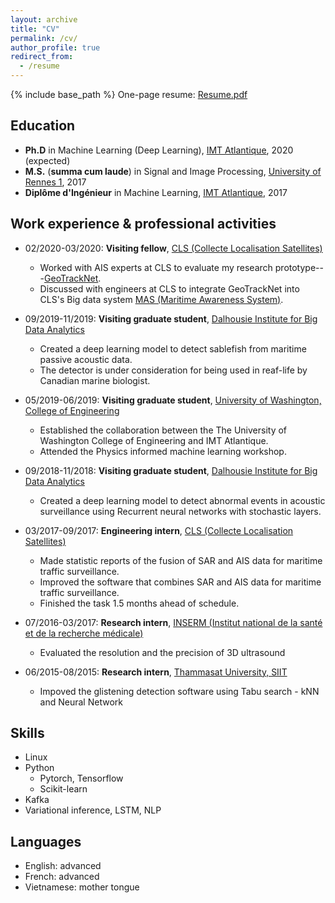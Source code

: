 ```yaml
---
layout: archive
title: "CV"
permalink: /cv/
author_profile: true
redirect_from:
  - /resume
---
```


{% include base_path %}
One-page resume: <a href="https://dnguyengithub.github.io/files/CV_English.pdf">Resume.pdf</a>

## Education
* <strong>Ph.D</strong> in Machine Learning (Deep Learning), <a href="https://www.imt-atlantique.fr">IMT Atlantique</a>, 2020 (expected)
* <strong>M.S.</strong> (<strong>summa cum laude</strong>) in Signal and Image Processing, <a href="https://www.univ-rennes1.fr/">University of Rennes 1</a>, 2017
* <strong>Diplôme d'Ingénieur</strong> in Machine Learning, <a href="https://www.imt-atlantique.fr">IMT Atlantique</a>, 2017


## Work experience & professional activities
* 02/2020-03/2020: <strong>Visiting fellow</strong>, <a href="https://www.cls.fr/en/cls-group">CLS (Collecte Localisation Satellites)</a>
  * Worked with AIS experts at CLS to evaluate my research prototype---<a href="https://arxiv.org/pdf/1912.00682.pdf">GeoTrackNet</a>.
  * Discussed with engineers at CLS to integrate GeoTrackNet into CLS's Big data system <a href="https://maritime-intelligence.groupcls.com/integrated-solutions/maritime-awareness-system">MAS (Maritime Awareness System)</a>.

* 09/2019-11/2019: <strong>Visiting graduate student</strong>, <a href="https://bigdata.cs.dal.ca">Dalhousie Institute for Big Data Analytics</a>
  * Created a deep learning model to detect sablefish from maritime passive acoustic data.
  * The detector is under consideration for being used in reaf-life by Canadian marine biologist. 

* 05/2019-06/2019: <strong>Visiting graduate student</strong>, <a href="https://www.engr.washington.edu">University of Washington, College of Engineering</a>
  * Established the collaboration between the The University of Washington College of Engineering and IMT Atlantique.
  * Attended the Physics informed machine learning workshop.
  
* 09/2018-11/2018: <strong>Visiting graduate student</strong>, <a href="https://bigdata.cs.dal.ca">Dalhousie Institute for Big Data Analytics</a>
  * Created a deep learning model to detect abnormal events in acoustic surveillance using Recurrent neural networks with stochastic layers.
  
* 03/2017-09/2017: <strong>Engineering intern</strong>, <a href="https://www.cls.fr/en/cls-group">CLS (Collecte Localisation Satellites)</a>
  * Made statistic reports of the fusion of SAR and AIS data for maritime traffic surveillance.
  * Improved the software that combines SAR and AIS data for maritime traffic surveillance.
  * Finished the task 1.5 months ahead of schedule.

* 07/2016-03/2017: <strong>Research intern</strong>, <a href="https://www.inserm.fr">INSERM (Institut national de la santé et de la recherche médicale)</a>
  * Evaluated the resolution and the precision of 3D ultrasound
  
* 06/2015-08/2015: <strong>Research intern</strong>, <a href="https://www.siit.tu.ac.th">Thammasat University, SIIT</a>
  * Impoved the glistening detection software using Tabu search - kNN and Neural Network
  
## Skills
* Linux
* Python 
  * Pytorch, Tensorflow
  * Scikit-learn
* Kafka
* Variational inference, LSTM, NLP

## Languages
* English: advanced
* French: advanced
* Vietnamese: mother tongue

<!---
Publications
======
  <ul>{% for post in site.publications %}
    {% include archive-single-cv.html %}
  {% endfor %}</ul>


Talks
======
  <ul>{% for post in site.talks %}
    {% include archive-single-talk-cv.html %}
  {% endfor %}</ul>

Teaching
======
  <ul>{% for post in site.teaching %}
    {% include archive-single-cv.html %}
  {% endfor %}</ul>

 
Service and leadership
======
* Currently signed in to 43 different slack teams
 --->
